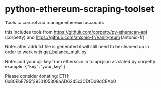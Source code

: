 # python-ethereum-scraping-toolset
Tools to control and manage ethereum accounts

this includes tools from https://github.com/corpetty/py-etherscan-api (corpetty) and https://github.com/antonio-fr/Vanityreum (antonio-fr)

Note: after addr.txt file is generated it will still need to be cleaned up in order to work with get_balance_multi.py

Note: add your api key from etherscan.io to api.json as stated by corpetty.
  example:
    { 'key' : 'your_key' }


Please consider donating:
ETH: 0x80EbF795f3920105308aAD62d5c3CDfDb9dCEAb0
